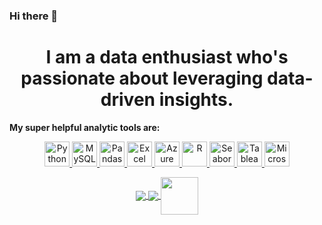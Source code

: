 ### Hi there 👋

<div align="center">
  <h1 align="center">I am a data enthusiast who's passionate about leveraging data-driven insights.</h1>
</div>






**My super helpful analytic tools are:**

<div align="center">
  <a href="#" target="_blank"> 
    <img src="https://www.python.org/static/community_logos/python-logo.png" alt="Python" height="40"/>
  </a>
  <a href="#" target="_blank">
    <img src="https://www.mysql.com/common/logos/logo-mysql-170x115.png" alt="MySQL" height="40"/>
  </a>
  <a href="#" target="_blank">
    <img src="https://upload.wikimedia.org/wikipedia/commons/thumb/e/ed/Pandas_logo.svg/2560px-Pandas_logo.svg.png" alt="Pandas" height="40"/>
  </a>
  <a href="#" target="_blank">
    <img src="https://upload.wikimedia.org/wikipedia/commons/thumb/3/34/Microsoft_Office_Excel_%282019%E2%80%93present%29.svg/512px-Microsoft_Office_Excel_%282019%E2%80%93present%29.svg.png" alt="Excel" height="40"/>
  </a>
  <a href="#" target="_blank">
    <img src="https://upload.wikimedia.org/wikipedia/commons/thumb/a/a8/Microsoft_Azure_Logo.svg/187px-Microsoft_Azure_Logo.svg.png" alt="Azure" height="40"/>
  </a>
  <a href="#" target="_blank">
    <img src="https://www.r-project.org/logo/Rlogo.png" alt="R" height="40"/>
  </a>
  <a href="#" target="_blank">
    <img src="https://seaborn.pydata.org/_static/logo-wide-lightbg.svg" alt="Seaborn" height="40"/>
  </a>
  <a href="#" target="_blank">
    <img src="https://upload.wikimedia.org/wikipedia/en/thumb/0/06/Tableau_logo.svg/1920px-Tableau_logo.svg.png" alt="Tableau" height="40"/>
  </a>
  <a href="#" target="_blank">
    <img src="https://insightsoftware.com/wp-content/uploads/2018/03/blog-microsoft-power-bi-solid-color.jpg" alt="Microsoft Power BI" height="40"/>
  </a>
</div>












<p align="center">
  <a href="https://www.linkedin.com/in/ebru-akguc-00000/">
    <img align="center" src="https://img.shields.io/badge/linkedin-%230077B5.svg?&style=for-the-badge&logo=linkedin&logoColor=white" />
  </a>
  <a href="https://public.tableau.com/app/profile/ebru.akguc/vizzes">
    <img align="center" src="https://img.shields.io/badge/-Tableau-1e376b?style=for-the-badge&logo=tableau&logoColor=white" />
  </a>
  <a href="mailto:e.saban@hotmail.co.uk">
    <img align="center" src="https://upload.wikimedia.org/wikipedia/commons/thumb/d/df/Microsoft_Office_Outlook_(2018%E2%80%93present).svg/512px-Microsoft_Office_Outlook_(2018%E2%80%93present).svg.png" height="60"/>
  </a>
</p>

<!--
**LogicLoomer7/LogicLoomer7** is a ✨ _special_ ✨ repository because its `README.md` (this file) appears on your GitHub profile.

Here are some ideas to get you started:

- 🔭 I’m currently working on ...
- 🌱 I’m currently learning ...
- 👯 I’m looking to collaborate on ...
- 🤔 I’m looking for help with ...
- 💬 Ask me about ...
- 📫 How to reach me: ...
- 😄 Pronouns: ...
- ⚡ Fun fact: ...
-->



 

  



  

  



  

  

  



